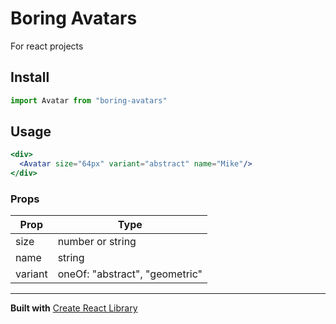 # Boring Avatars
For react projects

## Install

```jsx
import Avatar from "boring-avatars"
```

## Usage
```jsx
<div>
  <Avatar size="64px" variant="abstract" name="Mike"/>
</div>
```

### Props
|Prop      |Type                            |
|---       |---                             |
|size      |number or string                |
|name      |string                          |
|variant   |oneOf: "abstract", "geometric"  |


---------------

**Built with**
[Create React Library](https://github.com/DimiMikadze/create-react-library)
